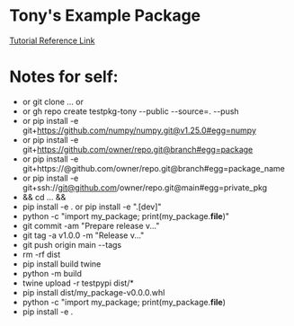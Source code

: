 # Tony's Example Package

[Tutorial Reference Link](https://packaging.python.org/en/latest/tutorials/packaging-projects/)

# Notes for self:
- or git clone ... or 
- or gh repo create testpkg-tony --public --source=. --push
- or pip install -e git+https://github.com/numpy/numpy.git@v1.25.0#egg=numpy
- or pip install -e git+https://github.com/owner/repo.git@branch#egg=package
- or pip install -e git+https://<TOKEN>@github.com/owner/repo.git@branch#egg=package_name 
- or pip install -e git+ssh://git@github.com/owner/repo.git@main#egg=private_pkg
- && cd ... && 
- pip install -e . or pip install -e ".[dev]"
- python -c "import my_package; print(my_package.__file__)"
- git commit -am "Prepare release v..."
- git tag -a v1.0.0 -m "Release v..."
- git push origin main --tags
- rm -rf dist
- pip install build twine 
- python -m build
- twine upload -r testpypi dist/*
- pip install dist/my_package-v0.0.0.whl
- python -c "import my_package; print(my_package.__file__)
- pip install -e .